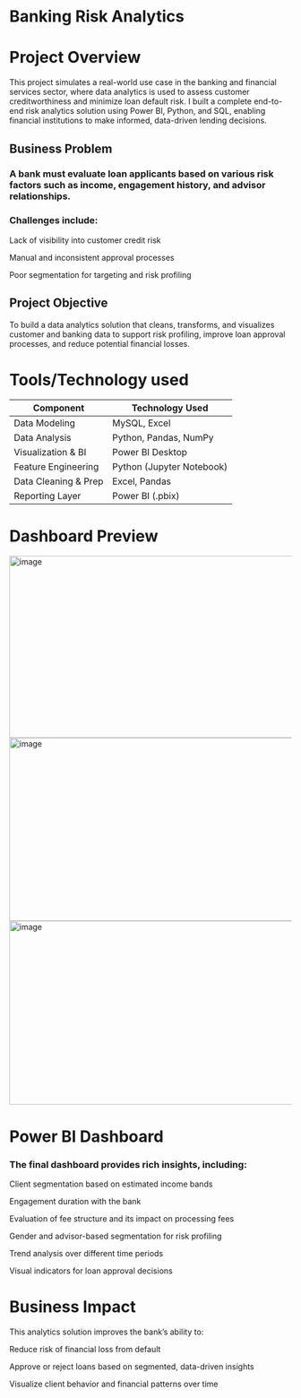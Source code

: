 #  Banking Risk Analytics 


#  Project Overview

This project simulates a real-world use case in the banking and financial services sector, where data analytics is used to assess customer creditworthiness and minimize loan default risk. I built a complete end-to-end risk analytics solution using Power BI, Python, and SQL, enabling financial institutions to make informed, data-driven lending decisions.

##  Business Problem

### A bank must evaluate loan applicants based on various risk factors such as income, engagement history, and advisor relationships. 

### Challenges include:

 Lack of visibility into customer credit risk

 Manual and inconsistent approval processes

 Poor segmentation for targeting and risk profiling

##  Project Objective

To build a data analytics solution that cleans, transforms, and visualizes customer and banking data to support risk profiling, improve loan approval processes, and reduce potential financial losses.


# Tools/Technology used

| Component            | Technology Used           |
| -------------------- | ------------------------- |
| Data Modeling        | MySQL, Excel              |
| Data Analysis        | Python, Pandas, NumPy     |
| Visualization & BI   | Power BI Desktop          |
| Feature Engineering  | Python (Jupyter Notebook) |
| Data Cleaning & Prep | Excel, Pandas             |
| Reporting Layer      | Power BI (.pbix)          |


#  Dashboard Preview

<img width="586" height="325" alt="image" src="https://github.com/user-attachments/assets/bed31a09-828e-49f4-8c00-65b2f595cf9a" /> 
<img width="596" height="327" alt="image" src="https://github.com/user-attachments/assets/da07499d-6433-47b4-a792-a8424dc964ce" />
<img width="582" height="328" alt="image" src="https://github.com/user-attachments/assets/29031cd8-e63b-42a1-b95b-5e791757e788" />


#  Power BI Dashboard

### The final dashboard provides rich insights, including:

 Client segmentation based on estimated income bands

 Engagement duration with the bank

 Evaluation of fee structure and its impact on processing fees

 Gender and advisor-based segmentation for risk profiling

 Trend analysis over different time periods

 Visual indicators for loan approval decisions



#  Business Impact

This analytics solution improves the bank’s ability to:

Reduce risk of financial loss from default

Approve or reject loans based on segmented, data-driven insights

Visualize client behavior and financial patterns over time













































